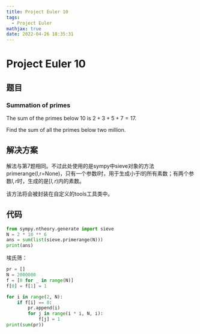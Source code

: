 ```yaml
---
title: Project Euler 10
tags:
  - Project Euler
mathjax: true
date: 2022-04-26 18:35:31
---
```


<escape><!-- more --></escape>

# Project Euler 10

## 题目

### Summation of primes

The sum of the primes below $10$ is $2 + 3 + 5 + 7 = 17$.

Find the sum of all the primes below two million.

## 解决方案

解法与第7题相同。不过此处使用的是sympy中sieve对象的方法primerange(l,r=None)，只有一个参数$l$时，用于生成小于$l$的所有素数；有两个参数$l,r$时，生成的是$[l,r)$内的素数。

该方法将会被封装在自定义的tools工具类中。

## 代码

```py
from sympy.ntheory.generate import sieve
N = 2 * 10 ** 6
ans = sum(list(sieve.primerange(N)))
print(ans)
```

埃氏筛：

```py
pr = []
N = 2000000
f = [0 for _ in range(N)]
f[0] = f[1] = 1

for i in range(2, N):
    if f[i] == 0:
        pr.append(i)
        for j in range(i * i, N, i):
            f[j] = 1
print(sum(pr))
```
